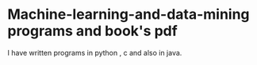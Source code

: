 # Machine-learning-and-data-mining programs and book's pdf 
I have written programs in python , c and also in java.
